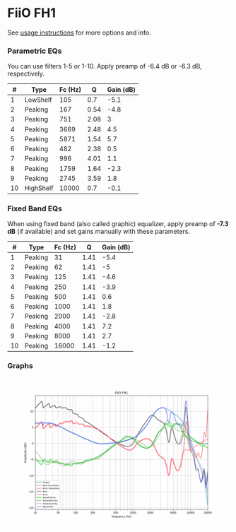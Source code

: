 # FiiO FH1
See [usage instructions](https://github.com/jaakkopasanen/AutoEq#usage) for more options and info.

### Parametric EQs
You can use filters 1-5 or 1-10. Apply preamp of -6.4 dB or -6.3 dB, respectively.

|   # | Type      |   Fc (Hz) |    Q |   Gain (dB) |
|-----|-----------|-----------|------|-------------|
|   1 | LowShelf  |       105 | 0.7  |        -5.1 |
|   2 | Peaking   |       167 | 0.54 |        -4.8 |
|   3 | Peaking   |       751 | 2.08 |         3   |
|   4 | Peaking   |      3669 | 2.48 |         4.5 |
|   5 | Peaking   |      5871 | 1.54 |         5.7 |
|   6 | Peaking   |       482 | 2.38 |         0.5 |
|   7 | Peaking   |       996 | 4.01 |         1.1 |
|   8 | Peaking   |      1759 | 1.64 |        -2.3 |
|   9 | Peaking   |      2745 | 3.59 |         1.8 |
|  10 | HighShelf |     10000 | 0.7  |        -0.1 |

### Fixed Band EQs
When using fixed band (also called graphic) equalizer, apply preamp of **-7.3 dB** (if available) and set gains manually with these parameters.

|   # | Type    |   Fc (Hz) |    Q |   Gain (dB) |
|-----|---------|-----------|------|-------------|
|   1 | Peaking |        31 | 1.41 |        -5.4 |
|   2 | Peaking |        62 | 1.41 |        -5   |
|   3 | Peaking |       125 | 1.41 |        -4.6 |
|   4 | Peaking |       250 | 1.41 |        -3.9 |
|   5 | Peaking |       500 | 1.41 |         0.6 |
|   6 | Peaking |      1000 | 1.41 |         1.8 |
|   7 | Peaking |      2000 | 1.41 |        -2.8 |
|   8 | Peaking |      4000 | 1.41 |         7.2 |
|   9 | Peaking |      8000 | 1.41 |         2.7 |
|  10 | Peaking |     16000 | 1.41 |        -1.2 |

### Graphs
![](./FiiO%20FH1.png)
